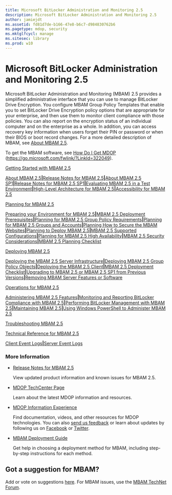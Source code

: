 ```yaml
---
title: Microsoft BitLocker Administration and Monitoring 2.5
description: Microsoft BitLocker Administration and Monitoring 2.5
author: jamiejdt
ms.assetid: fd81d7de-b166-47e8-b6c7-d984830762b6
ms.pagetype: mdop, security
ms.mktglfcycl: manage
ms.sitesec: library
ms.prod: w10
---
```



# Microsoft BitLocker Administration and Monitoring 2.5


Microsoft BitLocker Administration and Monitoring (MBAM) 2.5 provides a simplified administrative interface that you can use to manage BitLocker Drive Encryption. You configure MBAM Group Policy Templates that enable you to set BitLocker Drive Encryption policy options that are appropriate for your enterprise, and then use them to monitor client compliance with those policies. You can also report on the encryption status of an individual computer and on the enterprise as a whole. In addition, you can access recovery key information when users forget their PIN or password or when their BIOS or boot record changes. For a more detailed description of MBAM, see [About MBAM 2.5](about-mbam-25.md).

To get the MBAM software, see [How Do I Get MDOP](https://go.microsoft.com/fwlink/?LinkId=322049) (https://go.microsoft.com/fwlink/?LinkId=322049).

<a href="" id="getting-started-with-mbam-2-5"></a>[Getting Started with MBAM 2.5](getting-started-with-mbam-25.md)  

[About MBAM 2.5](about-mbam-25.md)**|**[Release Notes for MBAM 2.5](release-notes-for-mbam-25.md)**|**[About MBAM 2.5 SP1](about-mbam-25-sp1.md)**|**[Release Notes for MBAM 2.5 SP1](release-notes-for-mbam-25-sp1.md)**|**[Evaluating MBAM 2.5 in a Test Environment](evaluating-mbam-25-in-a-test-environment.md)**|**[High-Level Architecture for MBAM 2.5](high-level-architecture-for-mbam-25.md)**|**[Accessibility for MBAM 2.5](accessibility-for-mbam-25.md)

<a href="" id="planning-for-mbam-2-5"></a>[Planning for MBAM 2.5](planning-for-mbam-25.md)  

[Preparing your Environment for MBAM 2.5](preparing-your-environment-for-mbam-25.md)**|**[MBAM 2.5 Deployment Prerequisites](mbam-25-deployment-prerequisites.md)**|**[Planning for MBAM 2.5 Group Policy Requirements](planning-for-mbam-25-group-policy-requirements.md)**|**[Planning for MBAM 2.5 Groups and Accounts](planning-for-mbam-25-groups-and-accounts.md)**|**[Planning How to Secure the MBAM Websites](planning-how-to-secure-the-mbam-websites.md)**|**[Planning to Deploy MBAM 2.5](planning-to-deploy-mbam-25.md)**|**[MBAM 2.5 Supported Configurations](mbam-25-supported-configurations.md)**|**[Planning for MBAM 2.5 High Availability](planning-for-mbam-25-high-availability.md)**|**[MBAM 2.5 Security Considerations](mbam-25-security-considerations.md)**|**[MBAM 2.5 Planning Checklist](mbam-25-planning-checklist.md)

<a href="" id="deploying-mbam-2-5"></a>[Deploying MBAM 2.5](deploying-mbam-25.md)  

[Deploying the MBAM 2.5 Server Infrastructure](deploying-the-mbam-25-server-infrastructure.md)**|**[Deploying MBAM 2.5 Group Policy Objects](deploying-mbam-25-group-policy-objects.md)**|**[Deploying the MBAM 2.5 Client](deploying-the-mbam-25-client.md)**|**[MBAM 2.5 Deployment Checklist](mbam-25-deployment-checklist.md)**|**[Upgrading to MBAM 2.5 or MBAM 2.5 SP1 from Previous Versions](upgrading-to-mbam-25-or-mbam-25-sp1-from-previous-versions.md)**|**[Removing MBAM Server Features or Software](removing-mbam-server-features-or-software.md)

<a href="" id="operations-for-mbam-2-5"></a>[Operations for MBAM 2.5](operations-for-mbam-25.md)  

[Administering MBAM 2.5 Features](administering-mbam-25-features.md)**|**[Monitoring and Reporting BitLocker Compliance with MBAM 2.5](monitoring-and-reporting-bitlocker-compliance-with-mbam-25.md)**|**[Performing BitLocker Management with MBAM 2.5](performing-bitlocker-management-with-mbam-25.md)**|**[Maintaining MBAM 2.5](maintaining-mbam-25.md)**|**[Using Windows PowerShell to Administer MBAM 2.5](using-windows-powershell-to-administer-mbam-25.md)

<a href="" id="troubleshooting-mbam-2-5"></a>[Troubleshooting MBAM 2.5](troubleshooting-mbam-25.md)  

<a href="" id="technical-reference-for-mbam-2-5"></a>[Technical Reference for MBAM 2.5](technical-reference-for-mbam-25.md)  

[Client Event Logs](client-event-logs.md)**|**[Server Event Logs](server-event-logs.md)

### More Information

-   [Release Notes for MBAM 2.5](release-notes-for-mbam-25.md)

    View updated product information and known issues for MBAM 2.5.

-   [MDOP TechCenter Page](https://go.microsoft.com/fwlink/p/?LinkId=225286)

    Learn about the latest MDOP information and resources.

-   [MDOP Information Experience](https://go.microsoft.com/fwlink/p/?LinkId=236032)

    Find documentation, videos, and other resources for MDOP technologies. You can also [send us feedback](mailto:MDOPDocs@microsoft.com) or learn about updates by following us on [Facebook](https://go.microsoft.com/fwlink/p/?LinkId=242445) or [Twitter](https://go.microsoft.com/fwlink/p/?LinkId=242447).

-   [MBAM Deployment Guide](http://www.microsoft.com/download/details.aspx?id=38398)

    Get help in choosing a deployment method for MBAM, including step-by-step instructions for each method.

## Got a suggestion for MBAM?


Add or vote on suggestions [here](http://mbam.uservoice.com/forums/268571-microsoft-bitlocker-administration-and-monitoring). For MBAM issues, use the [MBAM TechNet Forum](https://social.technet.microsoft.com/Forums/home?forum=mdopmbam).

 

 





